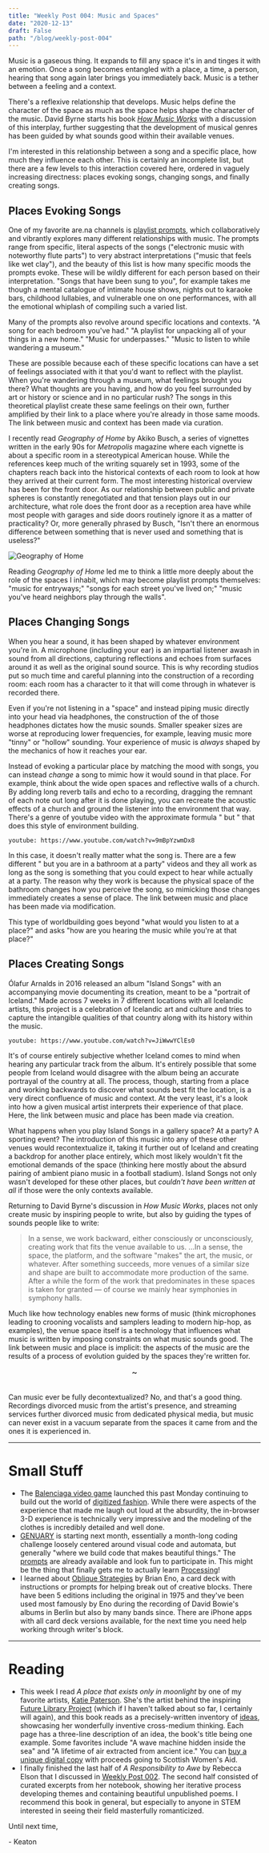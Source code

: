 ```yaml
---
title: "Weekly Post 004: Music and Spaces"
date: "2020-12-13"
draft: False
path: "/blog/weekly-post-004"
---
```


Music is a gaseous thing. It expands to fill any space it's in and tinges it with an emotion. Once a song becomes entangled with a place, a time, a person, hearing that song again later brings you immediately back. Music is a tether between a feeling and a context. 

There's a reflexive relationship that develops. Music helps define the character of the space as much as the space helps shape the character of the music. David Byrne starts his book [*How Music Works*](https://www.goodreads.com/book/show/13235689-how-music-works) with a discussion of this interplay, further suggesting that the development of musical genres has been guided by what sounds good within their available venues. 

I'm interested in this relationship between a song and a specific place, how much they influence each other. This is certainly an incomplete list, but there are a few levels to this interaction covered here, ordered in vaguely increasing directness: places evoking songs, changing songs, and finally creating songs.

## Places Evoking Songs

One of my favorite are.na channels is [playlist prompts](https://www.are.na/shea-fitzpatrick/playlist-prompts), which collaboratively and vibrantly explores many different relationships with music. The prompts range from specific, literal aspects of the songs ("electronic music with noteworthy flute parts") to very abstract interpretations ("music that feels like wet clay"), and the beauty of this list is how many specific moods the prompts evoke. These will be wildly different for each person based on their interpretation. "Songs that have been sung to you", for example takes me though a mental catalogue of intimate house shows, nights out to karaoke bars, childhood lullabies, and vulnerable one on one performances, with all the emotional whiplash of compiling such a varied list. 

Many of the prompts also revolve around specific locations and contexts. "A song for each bedroom you've had." "A playlist for unpacking all of your things in a new home." "Music for underpasses." "Music to listen to while wandering a museum."

These are possible because each of these specific locations can have a set of feelings associated with it that you'd want to reflect with the playlist. When you're wandering through a museum, what feelings brought you there? What thoughts are you having, and how do you feel surrounded by art or history or science and in no particular rush? The songs in this theoretical playlist create these same feelings on their own, further amplified by their link to a place where you're already in those same moods. The link between music and context has been made via curation. 

I recently read *Geography of Home* by Akiko Busch, a series of vignettes written in the early 90s for *Metropolis* magazine where each vignette is about a specific room in a stereotypical American house. While the references keep much of the writing squarely set in 1993, some of the chapters reach back into the historical contexts of each room to look at how they arrived at their current form. The most interesting historical overview has been for the front door. As our relationship between public and private spheres is constantly renegotiated and that tension plays out in our architecture, what role does the front door as a reception area have while most people with garages and side doors routinely ignore it as a matter of practicality? Or, more generally phrased by Busch, "Isn't there an enormous difference between something that is never used and something that is useless?"

![Geography of Home](../images/geography_of_home.jpeg)

Reading *Geography of Home* led me to think a little more deeply about the role of the spaces I inhabit, which may become playlist prompts themselves: "music for entryways;" "songs for each street you've lived on;" "music you've heard neighbors play through the walls".

## Places Changing Songs

When you hear a sound, it has been shaped by whatever environment you're in. A microphone (including your ear) is an impartial listener awash in sound from all directions, capturing reflections and echoes from surfaces around it as well as the original sound source. This is why recording studios put so much time and careful planning into the construction of a recording room: each room has a character to it that will come through in whatever is recorded there. 

Even if you're not listening in a "space" and instead piping music directly into your head via headphones, the construction of the of those headphones dictates how the music sounds. Smaller speaker sizes are worse at reproducing lower frequencies, for example, leaving music more "tinny" or "hollow" sounding. Your experience of music is *always* shaped by the mechanics of how it reaches your ear.

Instead of evoking a particular place by matching the mood with songs, you can instead *change* a song to mimic how it would sound in that place. For example, think about the wide open spaces and reflective walls of a church. By adding long reverb tails and echo to a recording, dragging the remnant of each note out long after it is done playing, you can recreate the acoustic effects of a church and ground the listener into the environment that way. There's a genre of youtube video with the approximate formula "<song> but <x>" that does this style of environment building. 

`youtube: https://www.youtube.com/watch?v=9mBpYzwmDx8`

In this case, it doesn't really matter what the song is. There are a few different "<song> but you are in a bathroom at a party" videos and they all work as long as the song is something that you could expect to hear while actually at a party. The reason why they work is because the physical space of the bathroom changes how you perceive the song, so mimicking those changes immediately creates a sense of place. The link between music and place has been made via modification. 

This type of worldbuilding goes beyond "what would you listen to at a place?" and asks "how are you hearing the music while you're at that place?" 

## Places Creating Songs

Ólafur Arnalds in 2016 released an album "Island Songs" with an accompanying movie documenting its creation, meant to be a "portrait of Iceland." Made across 7 weeks in 7 different locations with all Icelandic artists, this project is a celebration of Icelandic art and culture and tries to capture the intangible qualities of that country along with its history within the music. 

`youtube: https://www.youtube.com/watch?v=JiWwwYClEs0`

It's of course entirely subjective whether Iceland comes to mind when hearing any particular track from the album. It's entirely possible that some people from Iceland would disagree with the album being an accurate portrayal of the country at all. The process, though, starting from a place and working backwards to discover what sounds best fit the location, is a very direct confluence of music and context. At the very least, it's a look into how a given musical artist interprets their experience of that place. Here, the link between music and place has been made via creation.

What happens when you play Island Songs in a gallery space? At a party? A sporting event? The introduction of this music into any of these other venues would recontextualize it, taking it further out of Iceland and creating a backdrop for another place entirely, which most likely wouldn't fit the emotional demands of the space (thinking here mostly about the absurd pairing of ambient piano music in a football stadium). Island Songs not only wasn't developed for these other places, but *couldn't have been written at all* if those were the only contexts available.

Returning to David Byrne's discussion in *How Music Works*, places not only create music by inspiring people to write, but also by guiding the types of sounds people like to write:

> In a sense, we work backward, either consciously or unconsciously, creating work that fits the venue available to us. ...In a sense, the space, the platform, and the software "makes" the art, the music, or whatever. After something succeeds, more venues of a similar size and shape are built to accommodate more production of the same. After a while the form of the work that predominates in these spaces is taken for granted — of course we mainly hear symphonies in symphony halls.

Much like how technology enables new forms of music (think microphones leading to crooning vocalists and samplers leading to modern hip-hop, as examples), the venue space itself is a technology that influences what music is written by imposing constraints on what music sounds good. The link between music and place is implicit: the aspects of the music are the results of a process of evolution guided by the spaces they're written for. 

<div style="text-align: center; font-size: larger;">~</div>
<br/>

Can music ever be fully decontextualized? No, and that's a good thing. Recordings divorced music from the artist's presence, and streaming services further divorced music from dedicated physical media, but music can never exist in a vacuum separate from the spaces it came from and the ones it is experienced in. 

---

# Small Stuff

- The [Balenciaga video game](https://videogame.balenciaga.com/en/game) launched this past Monday continuing to build out the world of [digitized fashion](https://www.are.na/keaton-armentrout/digitized-fashion). While there were aspects of the experience that made me laugh out loud at the absurdity, the in-browser 3-D experience is technically very impressive and the modeling of the clothes is incredibly detailed and well done.
- [GENUARY](https://genuary2021.github.io/) is starting next month, essentially a month-long coding challenge loosely centered around visual code and automata, but generally "where we build code that makes beautiful things." The [prompts](https://genuary2021.github.io/prompts) are already available and look fun to participate in. This might be the thing that finally gets me to actually learn [Processing](https://processing.org/)!
- I learned about [Oblique Strategies](https://en.wikipedia.org/wiki/Oblique_Strategies) by Brian Eno, a card deck with instructions or prompts for helping break out of creative blocks. There have been 5 editions including the original in 1975 and they've been used most famously by Eno during the recording of David Bowie's albums in Berlin but also by many bands since. There are iPhone apps with all card deck versions available, for the next time you need help working through writer's block.

---

# Reading

- This week I read *A place that exists only in moonlight* by one of my favorite artists, [Katie Paterson](http://katiepaterson.org/). She's the artist behind the inspiring [Future Library Project](https://futurelibrary.no) (which if I haven't talked about so far, I certainly will again), and this book reads as a precisely-written inventory of [ideas](http://katiepaterson.org/portfolio/ideas/), showcasing her wonderfully inventive cross-medium thinking. Each page has a three-line description of an idea, the book's title being one example. Some favorites include "A wave machine hidden inside the sea" and "A lifetime of air extracted from ancient ice." You can [buy a unique digital copy](https://www.justgiving.com/fundraising/katie-patersonideas) with proceeds going to Scottish Women's Aid.
- I finally finished the last half of *A Responsibility to Awe* by Rebecca Elson that I discussed in [Weekly Post 002](https://ksarmentrout.com/blog/weekly-post-002). The second half consisted of curated excerpts from her notebook, showing her iterative process developing themes and containing beautiful unpublished poems. I recommend this book in general, but especially to anyone in STEM interested in seeing their field masterfully romanticized.

Until next time,

\- Keaton